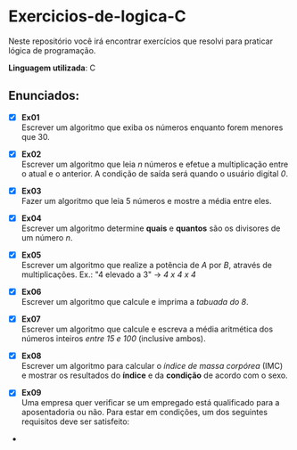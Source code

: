 # Exercicios-de-logica-C
 Neste repositório você irá encontrar exercícios que resolvi para praticar lógica de programação.
 
 **Linguagem utilizada**: C

## Enunciados:

- [x] **Ex01** <br>
Escrever um algoritmo que exiba os números enquanto forem menores que 30.

- [x] **Ex02** <br>
Escrever um algoritmo que leia *n* números e efetue a multiplicação entre o atual e o anterior. A condição de saída será quando o usuário digital *0*.

- [x] **Ex03** <br>
Fazer um algoritmo que leia 5 números e mostre a média entre eles.

- [x] **Ex04** <br>
Escrever um algoritmo determine **quais** e **quantos** são os divisores de um número *n*.

- [x] **Ex05** <br>
Escrever um algoritmo que realize a potência de *A* por *B*, através de multiplicações. Ex.: "4 elevado a 3" -> *4 x 4 x 4*

- [x] **Ex06** <br>
Escrever um algoritmo que calcule e imprima a *tabuada do 8*.

- [x] **Ex07** <br>
Escrever um algoritmo que calcule e escreva a média aritmética dos números inteiros *entre 15 e 100* (inclusive ambos).

- [x] **Ex08** <br>
Escrever um algoritmo para calcular o *índice de massa corpórea* (IMC) e mostrar os resultados do **índice** e da **condição** de acordo com o sexo.

- [x] **Ex09** <br>
Uma empresa quer verificar se um empregado está qualificado para a aposentadoria ou não. 
Para estar em condições, um dos seguintes requisitos deve ser satisfeito: 

- 
